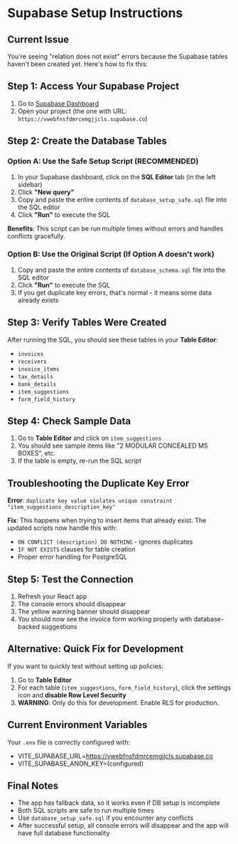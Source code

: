 # Supabase Setup Instructions

## Current Issue
You're seeing "relation does not exist" errors because the Supabase tables haven't been created yet. Here's how to fix this:

## Step 1: Access Your Supabase Project
1. Go to [Supabase Dashboard](https://supabase.com/dashboard)
2. Open your project (the one with URL: `https://vwebfnsfdmrcemgjjcls.supabase.co`)

## Step 2: Create the Database Tables

### Option A: Use the Safe Setup Script (RECOMMENDED)
1. In your Supabase dashboard, click on the **SQL Editor** tab (in the left sidebar)
2. Click **"New query"** 
3. Copy and paste the entire contents of `database_setup_safe.sql` file into the SQL editor
4. Click **"Run"** to execute the SQL

**Benefits**: This script can be run multiple times without errors and handles conflicts gracefully.

### Option B: Use the Original Script (If Option A doesn't work)
1. Copy and paste the entire contents of `database_schema.sql` file into the SQL editor
2. Click **"Run"** to execute the SQL
3. If you get duplicate key errors, that's normal - it means some data already exists

## Step 3: Verify Tables Were Created
After running the SQL, you should see these tables in your **Table Editor**:
- `invoices`
- `receivers` 
- `invoice_items`
- `tax_details`
- `bank_details`
- `item_suggestions`
- `form_field_history`

## Step 4: Check Sample Data
1. Go to **Table Editor** and click on `item_suggestions`
2. You should see sample items like "2 MODULAR CONCEALED MS BOXES", etc.
3. If the table is empty, re-run the SQL script

## Troubleshooting the Duplicate Key Error

**Error**: `duplicate key value violates unique constraint "item_suggestions_description_key"`

**Fix**: This happens when trying to insert items that already exist. The updated scripts now handle this with:
- `ON CONFLICT (description) DO NOTHING` - ignores duplicates
- `IF NOT EXISTS` clauses for table creation
- Proper error handling for PostgreSQL

## Step 5: Test the Connection
1. Refresh your React app
2. The console errors should disappear
3. The yellow warning banner should disappear
4. You should now see the invoice form working properly with database-backed suggestions

## Alternative: Quick Fix for Development
If you want to quickly test without setting up policies:

1. Go to **Table Editor** 
2. For each table (`item_suggestions`, `form_field_history`), click the settings icon and **disable Row Level Security**
3. **WARNING**: Only do this for development. Enable RLS for production.

## Current Environment Variables
Your `.env` file is correctly configured with:
- VITE_SUPABASE_URL=https://vwebfnsfdmrcemgjjcls.supabase.co
- VITE_SUPABASE_ANON_KEY=(configured)

## Final Notes
- The app has fallback data, so it works even if DB setup is incomplete
- Both SQL scripts are safe to run multiple times
- Use `database_setup_safe.sql` if you encounter any conflicts
- After successful setup, all console errors will disappear and the app will have full database functionality

